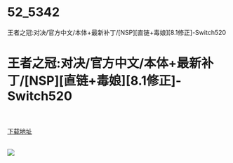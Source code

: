 # 52_5342
王者之冠:对决/官方中文/本体+最新补丁/[NSP][直链+毒娘][8.1修正]-Switch520
# 王者之冠:对决/官方中文/本体+最新补丁/[NSP][直链+毒娘][8.1修正]-Switch520
 <br/></br>
[下载地址](https://www.switch520.cc/article/5342 "下载地址")
<br/></br>

<p><img src="http://iswitchtupian.ga/upload/art/20200729-1/865cb6363791db8d3ea52f193b84f864.jpg"></p>
